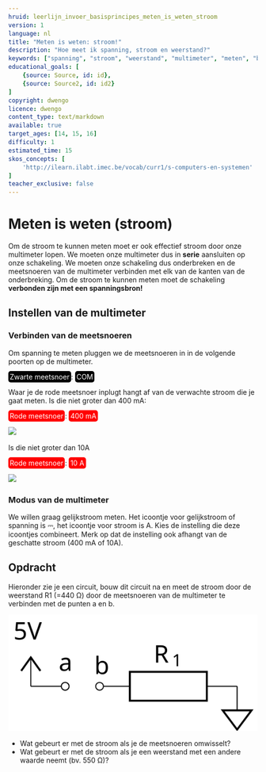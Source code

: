 ```yaml
---
hruid: leerlijn_invoer_basisprincipes_meten_is_weten_stroom
version: 1
language: nl
title: "Meten is weten: stroom!"
description: "Hoe meet ik spanning, stroom en weerstand?"
keywords: ["spanning", "stroom", "weerstand", "multimeter", "meten", "basisprincipes", "microcontroller", "µC", "arduino", "dwenguino"]
educational_goals: [
    {source: Source, id: id}, 
    {source: Source2, id: id2}
]
copyright: dwengo
licence: dwengo
content_type: text/markdown
available: true
target_ages: [14, 15, 16]
difficulty: 1
estimated_time: 15
skos_concepts: [
    'http://ilearn.ilabt.imec.be/vocab/curr1/s-computers-en-systemen'
]
teacher_exclusive: false
---
```


# Meten is weten (stroom)

Om de stroom te kunnen meten moet er ook effectief stroom door onze multimeter lopen. We moeten onze multimeter dus in **serie** aansluiten op onze schakeling. We moeten onze schakeling dus onderbreken en de meetsnoeren van de multimeter verbinden met elk van de kanten van de onderbreking. Om de stroom te kunnen meten moet de schakeling **verbonden zijn met een spanningsbron!**

## Instellen van de multimeter

### Verbinden van de meetsnoeren

Om spanning te meten pluggen we de meetsnoeren in in de volgende poorten op de multimeter.

<span style="color: white; background-color: black; padding: 3px; border-radius: 5px; overflow:hidden">Zwarte meetsnoer</span>: <span style="color: white; background-color: black; padding: 3px; border-radius: 5px; overflow:hidden">COM</span>

Waar je de rode meetsnoer inplugt hangt af van de verwachte stroom die je gaat meten. Is die niet groter dan 400 mA:

<span style="color: white; background-color: red; padding: 3px; border-radius: 5px; overflow:hidden">Rode meetsnoer</span>: <span style="color: white; background-color: red; padding: 3px; border-radius: 5px; overflow:hidden"> 400 mA </span><br>


<img src="img/mm_stroom_400m_2A.svg"></img>


Is die niet groter dan 10A

<span style="color: white; background-color: red; padding: 3px; border-radius: 5px; overflow:hidden">Rode meetsnoer</span>: <span style="color: white; background-color: red; padding: 3px; border-radius: 5px; overflow:hidden"> 10 A </span><br>

<img src="img/mm_stroom_10A.svg"></img>


### Modus van de multimeter
We willen graag gelijkstroom meten. Het icoontje voor gelijkstroom of spanning is ⎓, het icoontje voor stroom is A. Kies de instelling die deze icoontjes combineert. Merk op dat de instelling ook afhangt van de geschatte stroom (400 mA of 10A). 


<div class="dwengo-content assignment">
    <h2 class="title">Opdracht</h2>
    <div class="content">
        <p>
            Hieronder zie je een circuit, bouw dit circuit na en meet de stroom door de weerstand R1 (=440 Ω) door de meetsnoeren van de multimeter te verbinden met de punten a en b.
        </p>
        <p>
            <img src="img/diagram_eu.svg"></img>
        </p>
        <ul>
            <li>Wat gebeurt er met de stroom als je de meetsnoeren omwisselt?</li>
            <li>Wat gebeurt er met de stroom als je een weerstand met een andere waarde neemt (bv. 550 Ω)?</li>
        </ul>
    </div>
</div>
